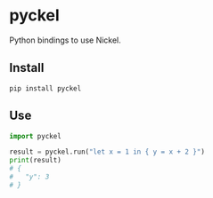 # pyckel

Python bindings to use Nickel.

## Install

```shell
pip install pyckel
```

## Use

```python
import pyckel

result = pyckel.run("let x = 1 in { y = x + 2 }")
print(result)
# {
#   "y": 3
# }
```
